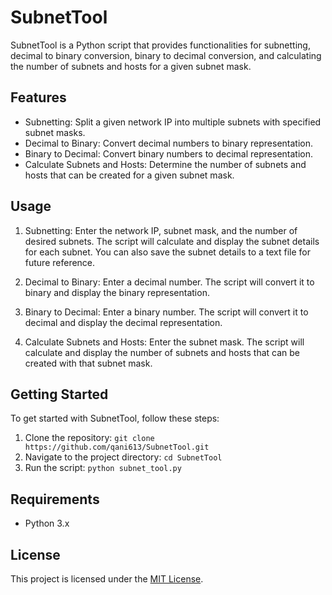 # SubnetTool

SubnetTool is a Python script that provides functionalities for subnetting, decimal to binary conversion, binary to decimal conversion, and calculating the number of subnets and hosts for a given subnet mask.

## Features

- Subnetting: Split a given network IP into multiple subnets with specified subnet masks.
- Decimal to Binary: Convert decimal numbers to binary representation.
- Binary to Decimal: Convert binary numbers to decimal representation.
- Calculate Subnets and Hosts: Determine the number of subnets and hosts that can be created for a given subnet mask.

## Usage

1. Subnetting: Enter the network IP, subnet mask, and the number of desired subnets. The script will calculate and display the subnet details for each subnet. You can also save the subnet details to a text file for future reference.

2. Decimal to Binary: Enter a decimal number. The script will convert it to binary and display the binary representation.

3. Binary to Decimal: Enter a binary number. The script will convert it to decimal and display the decimal representation.

4. Calculate Subnets and Hosts: Enter the subnet mask. The script will calculate and display the number of subnets and hosts that can be created with that subnet mask.

## Getting Started

To get started with SubnetTool, follow these steps:

1. Clone the repository: `git clone https://github.com/qani613/SubnetTool.git`
2. Navigate to the project directory: `cd SubnetTool`
3. Run the script: `python subnet_tool.py`

## Requirements

- Python 3.x

## License

This project is licensed under the [MIT License](LICENSE).
